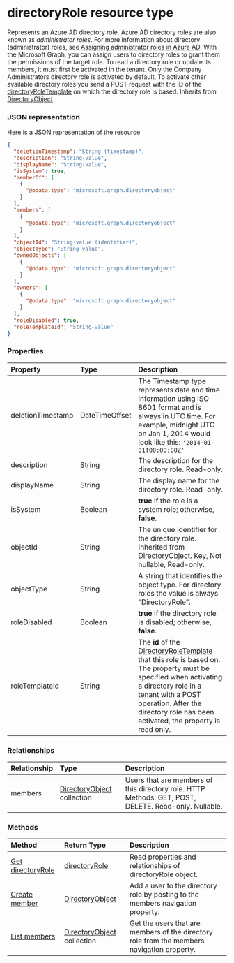# directoryRole resource type

Represents an Azure AD directory role. Azure AD directory roles are also known as *administrator roles*. For more information about directory (administrator) roles, see [Assigning administrator roles in Azure AD](http://azure.microsoft.com/documentation/articles/active-directory-assign-admin-roles/). With the Microsoft Graph, you can assign users to directory roles to grant them the permissions of the target role. To read a directory role or update its members, it must first be activated in the tenant. Only the Company Administrators directory role is activated by default. To activate other available directory roles you send a POST request with the ID of the [directoryRoleTemplate](directoryroletemplate.md) on which the directory role is based. Inherits from [DirectoryObject](directoryobject.md). 

### JSON representation

Here is a JSON representation of the resource

<!-- {
  "blockType": "resource",
  "optionalProperties": [
    "memberOf",
    "members",
    "ownedObjects",
    "owners"
  ],
  "@odata.type": "microsoft.graph.directoryrole"
}-->

```json
{
  "deletionTimestamp": "String (timestamp)",
  "description": "String-value",
  "displayName": "String-value",
  "isSystem": true,
  "memberOf": [
    {
      "@odata.type": "microsoft.graph.directoryobject"
    }
  ],
  "members": [
    {
      "@odata.type": "microsoft.graph.directoryobject"
    }
  ],
  "objectId": "String-value (identifier)",
  "objectType": "String-value",
  "ownedObjects": [
    {
      "@odata.type": "microsoft.graph.directoryobject"
    }
  ],
  "owners": [
    {
      "@odata.type": "microsoft.graph.directoryobject"
    }
  ],
  "roleDisabled": true,
  "roleTemplateId": "String-value"
}

```
### Properties
| Property	   | Type	|Description|
|:---------------|:--------|:----------|
|deletionTimestamp|DateTimeOffset|The Timestamp type represents date and time information using ISO 8601 format and is always in UTC time. For example, midnight UTC on Jan 1, 2014 would look like this: `'2014-01-01T00:00:00Z'`|
|description|String|The description for the directory role. Read-only. |
|displayName|String|The display name for the directory role. Read-only. |
|isSystem|Boolean| **true** if the role is a system role; otherwise, **false**. |
|objectId|String|The unique identifier for the directory role. Inherited from [DirectoryObject](directoryobject.md). Key, Not nullable, Read-only.|
|objectType|String|A string that identifies the object type. For directory roles the value is always “DirectoryRole”.  |
|roleDisabled|Boolean| **true** if the directory role is disabled; otherwise, **false**. |
|roleTemplateId|String| The **id** of the [DirectoryRoleTemplate](directoryroletemplate.md) that this role is based on. The property must be specified when activating a directory role in a tenant with a POST operation. After the directory role has been activated, the property is read only. |

### Relationships
| Relationship | Type	|Description|
|:---------------|:--------|:----------|
|members|[DirectoryObject](directoryobject.md) collection|Users that are members of this directory role. HTTP Methods: GET, POST, DELETE. Read-only. Nullable.|

### Methods

| Method		   | Return Type	|Description|
|:---------------|:--------|:----------|
|[Get directoryRole](../api/directoryrole_get.md) | [directoryRole](directoryrole.md) |Read properties and relationships of directoryRole object.|
|[Create member](../api/directoryrole_post_members.md) |[DirectoryObject](directoryobject.md)| Add a user to the directory role by posting to the members navigation property.|
|[List members](../api/directoryrole_list_members.md) |[DirectoryObject](directoryobject.md) collection| Get the users that are members of the directory role from the members navigation property.|

<!-- uuid: 8fcb5dbc-d5aa-4681-8e31-b001d5168d79
2015-10-25 14:57:30 UTC -->
<!-- {
  "type": "#page.annotation",
  "description": "directoryRole resource",
  "keywords": "",
  "section": "documentation",
  "tocPath": ""
}-->